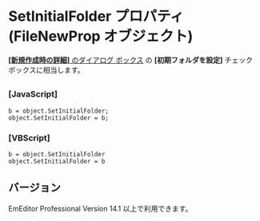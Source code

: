 # SetInitialFolder プロパティ (FileNewProp オブジェクト)

[**\[新規作成時の詳細\]** のダイアログ ボックス](../../dlg/properties/file/new_details/index) の
**\[初期フォルダを設定\]** チェック ボックスに相当します。

## 

### \[JavaScript\]

```
b = object.SetInitialFolder;
object.SetInitialFolder = b;
```

### \[VBScript\]

```
b = object.SetInitialFolder
object.SetInitialFolder = b
```

## バージョン

EmEditor Professional Version 14.1 以上で利用できます。
